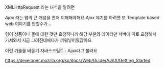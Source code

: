 XMLHttpRequest 라는 녀석을 알려면

*Ajax* 라는 웹의 큰 개념을 먼저 이해해야해요
*Ajax* 얘기를 하려면 또 Template based web 이야기를 안할수가...


형이 상품이나 몰에 대한 것만 요청하니까 해당 부분의 데이터만 서버에 따로 요청해서 가져와서
지금 그려진데에다가 끼워넣어줬잖아요

이런 기술을 비동기 자바스크립트 : Ajax라고 불러요

https://developer.mozilla.org/ko/docs/Web/Guide/AJAX/Getting_Started